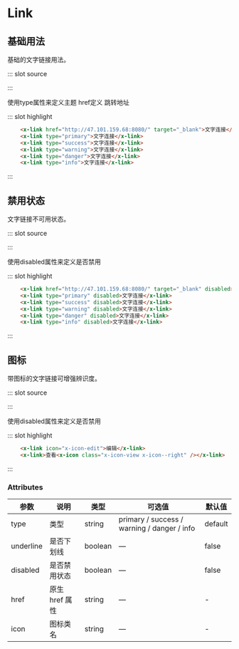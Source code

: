 # Link

## 基础用法
基础的文字链接用法。

<demo-block-demo-block>
::: slot source
<template>
    <div>
        <x-link href="http://47.101.159.68:8080/" target="_blank" underline>文字连接</x-link>
        <x-link type="primary">文字连接</x-link>
        <x-link type="success">文字连接</x-link>
        <x-link type="warning" underline>文字连接</x-link>
        <x-link type="danger">文字连接</x-link>
        <x-link type="info">文字连接</x-link>
    </div>
</template>

:::

使用type属性来定义主题  href定义 跳转地址

::: slot highlight

```html
    <x-link href="http://47.101.159.68:8080/" target="_blank">文字连接</x-link>
    <x-link type="primary">文字连接</x-link>
    <x-link type="success">文字连接</x-link>
    <x-link type="warning">文字连接</x-link>
    <x-link type="danger">文字连接</x-link>
    <x-link type="info">文字连接</x-link>
```
:::
</demo-block-demo-block>

## 禁用状态
文字链接不可用状态。

<demo-block-demo-block>
::: slot source
<template>
    <div>
        <x-link href="http://47.101.159.68:8080/" target="_blank" disabled underline>文字连接</x-link>
        <x-link type="primary" disabled>文字连接</x-link>
        <x-link type="success" disabled>文字连接</x-link>
        <x-link type="warning" disabled>文字连接</x-link>
        <x-link type="danger" disabled>文字连接</x-link>
        <x-link type="info" disabled>文字连接</x-link>
    </div>
</template>

:::

使用disabled属性来定义是否禁用

::: slot highlight

```html
    <x-link href="http://47.101.159.68:8080/" target="_blank" disabled>文字连接</x-link>
    <x-link type="primary" disabled>文字连接</x-link>
    <x-link type="success" disabled>文字连接</x-link>
    <x-link type="warning" disabled>文字连接</x-link>
    <x-link type="danger" disabled>文字连接</x-link>
    <x-link type="info" disabled>文字连接</x-link>
```
:::
</demo-block-demo-block>

## 图标
带图标的文字链接可增强辨识度。

<demo-block-demo-block>
::: slot source
<template>
    <div>
        <x-link icon="x-icon-edit">编辑</x-link>
        <x-link>查看<x-icon class="x-icon-view x-icon--right" /></x-link>
    </div>
</template>

:::

使用disabled属性来定义是否禁用

::: slot highlight

```html
    <x-link icon="x-icon-edit">编辑</x-link>
    <x-link>查看<x-icon class="x-icon-view x-icon--right" /></x-link>
```
:::
</demo-block-demo-block>

### Attributes

| 参数           | 说明                           | 类型      | 可选值                               | 默认值  |
| -------------- | ------------------------------ | --------- | ------------------------------------ | ------- |
| type           | 类型                   | string  | primary / success / warning / danger / info | default |
| underline      | 是否下划线                         | boolean | —                                    | false    |
| disabled       | 是否禁用状态                       | boolean | —                                    | false   |
| href           | 原生 href 属性                     | string  | —                                    | -       |
| icon           | 图标类名                       | string  | —                                    | -       |
